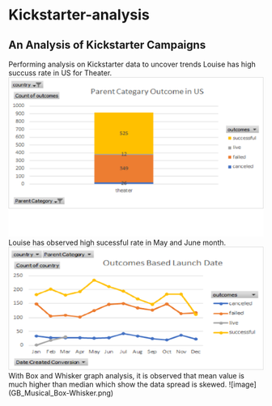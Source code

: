 # Kickstarter-analysis
## An Analysis of Kickstarter Campaigns
Performing analysis on Kickstarter data to uncover trends
Louise has high succuss rate in US for Theater.
![image_name](Parent_Theater_Category_US.png)
Louise has observed high sucessful rate in May and June month.
![image_name](OutcomesBasedLuanchDate.png)
With Box and Whisker graph analysis, it is observed that mean value is much higher than median which show the data spread is skewed.
![image] (GB_Musical_Box-Whisker.png)
